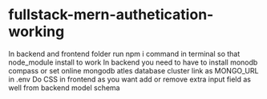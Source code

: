 # fullstack-mern-authetication-working

 In backend and frontend folder run npm i command in terminal so that node_module install to work
 In backend you need to have to install monodb compass or set online mongodb atles database cluster link as MONGO_URL in .env 
 Do CSS in frontend as you want add or remove extra input field as well from backend model schema
